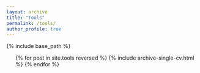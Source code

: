 ```yaml
---
layout: archive
title: "Tools"
permalink: /tools/
author_profile: true
---
```


{% include base_path %}

<ul>{% for post in site.tools reversed %}
    {% include archive-single-cv.html %}
    {% endfor %}</ul>